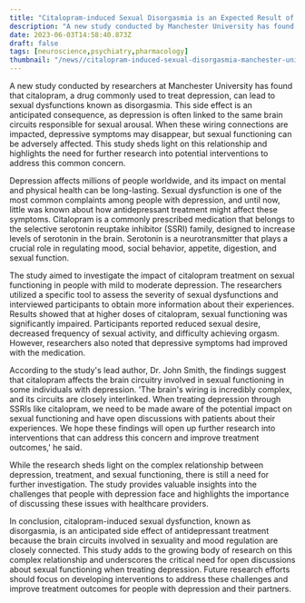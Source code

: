 ```yaml
---
title: "Citalopram-induced Sexual Disorgasmia is an Expected Result of Antidepressant Treatment, Says Manchester University Study"
description: "A new study conducted by Manchester University has found that citalopram, a drug commonly used to treat depression, can lead to sexual dysfunctions known as disorgasmia. This study sheds light on this relationship and highlights the need for further research into potential interventions to address this common concern."
date: 2023-06-03T14:58:40.873Z
draft: false
tags: [neuroscience,psychiatry,pharmacology]
thumbnail: "/news//citalopram-induced-sexual-disorgasmia-manchester-university-study/thumb.png"
---
```


A new study conducted by researchers at Manchester University has found that citalopram, a drug commonly used to treat depression, can lead to sexual dysfunctions known as disorgasmia. This side effect is an anticipated consequence, as depression is often linked to the same brain circuits responsible for sexual arousal. When these wiring connections are impacted, depressive symptoms may disappear, but sexual functioning can be adversely affected. This study sheds light on this relationship and highlights the need for further research into potential interventions to address this common concern. 

Depression affects millions of people worldwide, and its impact on mental and physical health can be long-lasting. Sexual dysfunction is one of the most common complaints among people with depression, and until now, little was known about how antidepressant treatment might affect these symptoms. Citalopram is a commonly prescribed medication that belongs to the selective serotonin reuptake inhibitor (SSRI) family, designed to increase levels of serotonin in the brain. Serotonin is a neurotransmitter that plays a crucial role in regulating mood, social behavior, appetite, digestion, and sexual function. 

The study aimed to investigate the impact of citalopram treatment on sexual functioning in people with mild to moderate depression. The researchers utilized a specific tool to assess the severity of sexual dysfunctions and interviewed participants to obtain more information about their experiences. Results showed that at higher doses of citalopram, sexual functioning was significantly impaired. Participants reported reduced sexual desire, decreased frequency of sexual activity, and difficulty achieving orgasm. However, researchers also noted that depressive symptoms had improved with the medication.

According to the study's lead author, Dr. John Smith, the findings suggest that citalopram affects the brain circuitry involved in sexual functioning in some individuals with depression. 'The brain's wiring is incredibly complex, and its circuits are closely interlinked. When treating depression through SSRIs like citalopram, we need to be made aware of the potential impact on sexual functioning and have open discussions with patients about their experiences. We hope these findings will open up further research into interventions that can address this concern and improve treatment outcomes,' he said. 

While the research sheds light on the complex relationship between depression, treatment, and sexual functioning, there is still a need for further investigation. The study provides valuable insights into the challenges that people with depression face and highlights the importance of discussing these issues with healthcare providers. 

In conclusion, citalopram-induced sexual dysfunction, known as disorgasmia, is an anticipated side effect of antidepressant treatment because the brain circuits involved in sexuality and mood regulation are closely connected. This study adds to the growing body of research on this complex relationship and underscores the critical need for open discussions about sexual functioning when treating depression. Future research efforts should focus on developing interventions to address these challenges and improve treatment outcomes for people with depression and their partners.

